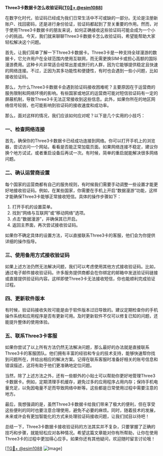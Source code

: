 **Three3卡数据卡怎么收验证码[[TG💪+ @esim1088](https://t.me/s/esim1088)]**

在数字化时代，验证码已经成为我们日常生活中不可或缺的一部分。无论是注册新账户、找回密码，还是进行身份验证，验证码都起到了至关重要的作用。然而，对于使用Three3卡数据卡的朋友来说，如何正确接收这些验证码可能会成为一个小小的挑战。今天，我们就来聊聊Three3卡数据卡怎么收验证码，希望能帮助大家轻松解决这个问题。

首先，让我们简单了解一下Three3卡数据卡。Three3卡是一种支持全球漫游的数据卡，它允许用户在全球范围内使用互联网，而无需更换SIM卡或担心高额的国际漫游费用。这种卡片非常适合经常出差或旅行的人群，因为它能够提供稳定且快速的网络连接。不过，正因为其多功能性和便捷性，有时也会遇到一些小问题，比如接收验证码。

那么，为什么Three3卡数据卡会遇到验证码接收困难呢？主要原因在于运营商的服务限制和网络环境的影响。有些国家或地区的运营商可能对短信验证码有一定的屏蔽机制，导致Three3卡无法正常接收到这些信息。此外，如果你所在的地区网络信号较弱，也可能影响到验证码的接收速度和成功率。

那么，面对这样的情况，我们应该如何应对呢？以下是几个实用的小技巧：

### 一、检查网络连接

首先，确保你的Three3卡数据卡已经成功连接到网络。你可以打开手机上的浏览器，尝试访问一个网站，看看是否能正常加载页面。如果网络连接不稳定，建议你换个地方试试，或者重启设备后再试一次。有时候，简单的重启就能解决很多网络问题。

### 二、确认运营商设置

每个国家的运营商都有自己的服务规则，有时候我们需要手动调整一些设置才能更好地接收验证码。例如，在某些国家，你需要在手机上开启“数据漫游”功能，这样才能确保Three3卡能够正常接收短信。具体的操作步骤如下：

1. 打开手机的设置菜单。
2. 找到“网络与互联网”或“移动网络”选项。
3. 点击“数据漫游”，并确保其已开启。
4. 返回主界面，再次尝试接收验证码。

如果你不确定具体的设置方法，可以直接联系Three3卡的客服，他们会为你提供详细的操作指导。

### 三、使用备用方式接收验证码

如果上述方法仍然无法解决问题，我们可以考虑使用其他方式接收验证码。比如，通过电子邮件接收验证码。许多服务提供商都会在你绑定的邮箱中发送验证码链接或直接提供验证码内容。这样即使Three3卡无法接收短信，你也能顺利完成验证过程。

### 四、更新软件版本

有时候，验证码接收失败可能是由于软件版本过旧导致的。建议定期检查你的手机操作系统和应用程序是否有更新可用。及时更新软件不仅可以修复已知的问题，还能提升整体的使用体验。

### 五、联系Three3卡客服

如果你尝试了以上所有方法仍然无法解决问题，那么最好的办法就是直接联系Three3卡的客服团队。他们拥有丰富的经验和专业的技术支持，能够快速帮你找到问题所在，并给出相应的解决方案。记得在联系客服时准备好相关的账号信息和错误描述，这将有助于他们更准确地定位问题。

当然，除了上述方法之外，还有一些额外的小贴士可以帮助你更好地管理Three3卡数据卡。例如，定期清理手机缓存，避免过多的应用程序占用内存；保持手机电量充足，以免因电量不足而导致网络中断等。这些都是日常使用过程中需要注意的地方。

最后，我想强调的是，虽然Three3卡数据卡给我们带来了极大的便利，但在享受这些便利的同时也要注意合理使用，避免不必要的麻烦。同时，随着技术的发展，未来或许会有更加智能化的方式来处理验证码接收问题，让我们拭目以待吧！

总结一下，Three3卡数据卡接收验证码的方法其实并不复杂，只要掌握了正确的技巧和步骤，就能轻松应对各种情况。希望这篇文章能对你有所帮助，让你在使用Three3卡的过程中更加得心应手。如果你还有其他疑问，欢迎随时留言讨论哦！

[[TG💪+ @esim1088](https://t.me/s/esim1088) ![Image](https://i.postimg.cc/4NQfJmqS/Snipaste-2025-05-13-00-14-12.png)]